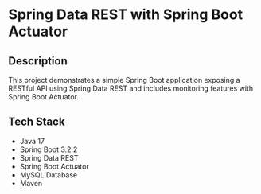 # Spring Data REST with Spring Boot Actuator

## Description
This project demonstrates a simple Spring Boot application exposing a RESTful API using Spring Data REST and includes monitoring features with Spring Boot Actuator.

## Tech Stack
- Java 17
- Spring Boot 3.2.2
- Spring Data REST
- Spring Boot Actuator
- MySQL Database
- Maven

